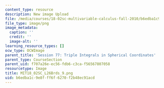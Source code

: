 ```yaml
---
content_type: resource
description: New image Upload
file: /media/courses/18-02sc-multivariable-calculus-fall-2010/b6edba1c9e8fff6f6270f2b48ec91acd_MIT18_02SC_L26Brds_9.png
file_type: image/png
image_metadata:
  caption: ''
  credit: ''
  image-alt: ''
learning_resource_types: []
ocw_type: OCWImage
parent_title: 'Session 77: Triple Integrals in Spherical Coordinates'
parent_type: CourseSection
parent_uid: f707a26e-ec56-fdb6-c3ca-f56567807058
resourcetype: Image
title: MIT18_02SC_L26Brds_9.png
uid: b6edba1c-9e8f-ff6f-6270-f2b48ec91acd
---
```

